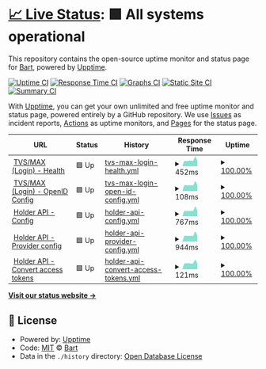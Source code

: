 # [📈 Live Status](https://Bart0110.github.io/coronacheck-upptime): <!--live status--> **🟩 All systems operational**

This repository contains the open-source uptime monitor and status page for [Bart](https://Bart0110.github.io/coronacheck-upptime), powered by [Upptime](https://github.com/upptime/upptime).

[![Uptime CI](https://github.com/Bart0110/coronacheck-upptime/workflows/Uptime%20CI/badge.svg)](https://github.com/Bart0110/coronacheck-upptime/actions?query=workflow%3A%22Uptime+CI%22)
[![Response Time CI](https://github.com/Bart0110/coronacheck-upptime/workflows/Response%20Time%20CI/badge.svg)](https://github.com/Bart0110/coronacheck-upptime/actions?query=workflow%3A%22Response+Time+CI%22)
[![Graphs CI](https://github.com/Bart0110/coronacheck-upptime/workflows/Graphs%20CI/badge.svg)](https://github.com/Bart0110/coronacheck-upptime/actions?query=workflow%3A%22Graphs+CI%22)
[![Static Site CI](https://github.com/Bart0110/coronacheck-upptime/workflows/Static%20Site%20CI/badge.svg)](https://github.com/Bart0110/coronacheck-upptime/actions?query=workflow%3A%22Static+Site+CI%22)
[![Summary CI](https://github.com/Bart0110/coronacheck-upptime/workflows/Summary%20CI/badge.svg)](https://github.com/Bart0110/coronacheck-upptime/actions?query=workflow%3A%22Summary+CI%22)

With [Upptime](https://upptime.js.org), you can get your own unlimited and free uptime monitor and status page, powered entirely by a GitHub repository. We use [Issues](https://github.com/Bart0110/coronacheck-upptime/issues) as incident reports, [Actions](https://github.com/Bart0110/coronacheck-upptime/actions) as uptime monitors, and [Pages](https://Bart0110.github.io/coronacheck-upptime) for the status page.

<!--start: status pages-->
<!-- This summary is generated by Upptime (https://github.com/upptime/upptime) -->
<!-- Do not edit this manually, your changes will be overwritten -->
<!-- prettier-ignore -->
| URL | Status | History | Response Time | Uptime |
| --- | ------ | ------- | ------------- | ------ |
| <img alt="" src="https://www.google.com/s2/favicons?domain=coronacheck.nl" height="13"> [TVS/MAX (Login) - Health](https://max.coronacheck.nl/health) | 🟩 Up | [tvs-max-login-health.yml](https://github.com/Bart0110/coronacheck-upptime/commits/HEAD/history/tvs-max-login-health.yml) | <details><summary><img alt="Response time graph" src="./graphs/tvs-max-login-health/response-time-week.png" height="20"> 452ms</summary><br><a href="https://Bart0110.github.io/coronacheck-upptime/history/tvs-max-login-health"><img alt="Response time 456" src="https://img.shields.io/endpoint?url=https%3A%2F%2Fraw.githubusercontent.com%2FBart0110%2Fcoronacheck-upptime%2FHEAD%2Fapi%2Ftvs-max-login-health%2Fresponse-time.json"></a><br><a href="https://Bart0110.github.io/coronacheck-upptime/history/tvs-max-login-health"><img alt="24-hour response time 618" src="https://img.shields.io/endpoint?url=https%3A%2F%2Fraw.githubusercontent.com%2FBart0110%2Fcoronacheck-upptime%2FHEAD%2Fapi%2Ftvs-max-login-health%2Fresponse-time-day.json"></a><br><a href="https://Bart0110.github.io/coronacheck-upptime/history/tvs-max-login-health"><img alt="7-day response time 452" src="https://img.shields.io/endpoint?url=https%3A%2F%2Fraw.githubusercontent.com%2FBart0110%2Fcoronacheck-upptime%2FHEAD%2Fapi%2Ftvs-max-login-health%2Fresponse-time-week.json"></a><br><a href="https://Bart0110.github.io/coronacheck-upptime/history/tvs-max-login-health"><img alt="30-day response time 456" src="https://img.shields.io/endpoint?url=https%3A%2F%2Fraw.githubusercontent.com%2FBart0110%2Fcoronacheck-upptime%2FHEAD%2Fapi%2Ftvs-max-login-health%2Fresponse-time-month.json"></a><br><a href="https://Bart0110.github.io/coronacheck-upptime/history/tvs-max-login-health"><img alt="1-year response time 456" src="https://img.shields.io/endpoint?url=https%3A%2F%2Fraw.githubusercontent.com%2FBart0110%2Fcoronacheck-upptime%2FHEAD%2Fapi%2Ftvs-max-login-health%2Fresponse-time-year.json"></a></details> | <details><summary><a href="https://Bart0110.github.io/coronacheck-upptime/history/tvs-max-login-health">100.00%</a></summary><a href="https://Bart0110.github.io/coronacheck-upptime/history/tvs-max-login-health"><img alt="All-time uptime 100.00%" src="https://img.shields.io/endpoint?url=https%3A%2F%2Fraw.githubusercontent.com%2FBart0110%2Fcoronacheck-upptime%2FHEAD%2Fapi%2Ftvs-max-login-health%2Fuptime.json"></a><br><a href="https://Bart0110.github.io/coronacheck-upptime/history/tvs-max-login-health"><img alt="24-hour uptime 100.00%" src="https://img.shields.io/endpoint?url=https%3A%2F%2Fraw.githubusercontent.com%2FBart0110%2Fcoronacheck-upptime%2FHEAD%2Fapi%2Ftvs-max-login-health%2Fuptime-day.json"></a><br><a href="https://Bart0110.github.io/coronacheck-upptime/history/tvs-max-login-health"><img alt="7-day uptime 100.00%" src="https://img.shields.io/endpoint?url=https%3A%2F%2Fraw.githubusercontent.com%2FBart0110%2Fcoronacheck-upptime%2FHEAD%2Fapi%2Ftvs-max-login-health%2Fuptime-week.json"></a><br><a href="https://Bart0110.github.io/coronacheck-upptime/history/tvs-max-login-health"><img alt="30-day uptime 100.00%" src="https://img.shields.io/endpoint?url=https%3A%2F%2Fraw.githubusercontent.com%2FBart0110%2Fcoronacheck-upptime%2FHEAD%2Fapi%2Ftvs-max-login-health%2Fuptime-month.json"></a><br><a href="https://Bart0110.github.io/coronacheck-upptime/history/tvs-max-login-health"><img alt="1-year uptime 100.00%" src="https://img.shields.io/endpoint?url=https%3A%2F%2Fraw.githubusercontent.com%2FBart0110%2Fcoronacheck-upptime%2FHEAD%2Fapi%2Ftvs-max-login-health%2Fuptime-year.json"></a></details>
| <img alt="" src="https://www.google.com/s2/favicons?domain=coronacheck.nl" height="13"> [TVS/MAX (Login) - OpenID Config](https://max.coronacheck.nl/.well-known/openid-configuration) | 🟩 Up | [tvs-max-login-open-id-config.yml](https://github.com/Bart0110/coronacheck-upptime/commits/HEAD/history/tvs-max-login-open-id-config.yml) | <details><summary><img alt="Response time graph" src="./graphs/tvs-max-login-open-id-config/response-time-week.png" height="20"> 108ms</summary><br><a href="https://Bart0110.github.io/coronacheck-upptime/history/tvs-max-login-open-id-config"><img alt="Response time 106" src="https://img.shields.io/endpoint?url=https%3A%2F%2Fraw.githubusercontent.com%2FBart0110%2Fcoronacheck-upptime%2FHEAD%2Fapi%2Ftvs-max-login-open-id-config%2Fresponse-time.json"></a><br><a href="https://Bart0110.github.io/coronacheck-upptime/history/tvs-max-login-open-id-config"><img alt="24-hour response time 152" src="https://img.shields.io/endpoint?url=https%3A%2F%2Fraw.githubusercontent.com%2FBart0110%2Fcoronacheck-upptime%2FHEAD%2Fapi%2Ftvs-max-login-open-id-config%2Fresponse-time-day.json"></a><br><a href="https://Bart0110.github.io/coronacheck-upptime/history/tvs-max-login-open-id-config"><img alt="7-day response time 108" src="https://img.shields.io/endpoint?url=https%3A%2F%2Fraw.githubusercontent.com%2FBart0110%2Fcoronacheck-upptime%2FHEAD%2Fapi%2Ftvs-max-login-open-id-config%2Fresponse-time-week.json"></a><br><a href="https://Bart0110.github.io/coronacheck-upptime/history/tvs-max-login-open-id-config"><img alt="30-day response time 106" src="https://img.shields.io/endpoint?url=https%3A%2F%2Fraw.githubusercontent.com%2FBart0110%2Fcoronacheck-upptime%2FHEAD%2Fapi%2Ftvs-max-login-open-id-config%2Fresponse-time-month.json"></a><br><a href="https://Bart0110.github.io/coronacheck-upptime/history/tvs-max-login-open-id-config"><img alt="1-year response time 106" src="https://img.shields.io/endpoint?url=https%3A%2F%2Fraw.githubusercontent.com%2FBart0110%2Fcoronacheck-upptime%2FHEAD%2Fapi%2Ftvs-max-login-open-id-config%2Fresponse-time-year.json"></a></details> | <details><summary><a href="https://Bart0110.github.io/coronacheck-upptime/history/tvs-max-login-open-id-config">100.00%</a></summary><a href="https://Bart0110.github.io/coronacheck-upptime/history/tvs-max-login-open-id-config"><img alt="All-time uptime 100.00%" src="https://img.shields.io/endpoint?url=https%3A%2F%2Fraw.githubusercontent.com%2FBart0110%2Fcoronacheck-upptime%2FHEAD%2Fapi%2Ftvs-max-login-open-id-config%2Fuptime.json"></a><br><a href="https://Bart0110.github.io/coronacheck-upptime/history/tvs-max-login-open-id-config"><img alt="24-hour uptime 100.00%" src="https://img.shields.io/endpoint?url=https%3A%2F%2Fraw.githubusercontent.com%2FBart0110%2Fcoronacheck-upptime%2FHEAD%2Fapi%2Ftvs-max-login-open-id-config%2Fuptime-day.json"></a><br><a href="https://Bart0110.github.io/coronacheck-upptime/history/tvs-max-login-open-id-config"><img alt="7-day uptime 100.00%" src="https://img.shields.io/endpoint?url=https%3A%2F%2Fraw.githubusercontent.com%2FBart0110%2Fcoronacheck-upptime%2FHEAD%2Fapi%2Ftvs-max-login-open-id-config%2Fuptime-week.json"></a><br><a href="https://Bart0110.github.io/coronacheck-upptime/history/tvs-max-login-open-id-config"><img alt="30-day uptime 100.00%" src="https://img.shields.io/endpoint?url=https%3A%2F%2Fraw.githubusercontent.com%2FBart0110%2Fcoronacheck-upptime%2FHEAD%2Fapi%2Ftvs-max-login-open-id-config%2Fuptime-month.json"></a><br><a href="https://Bart0110.github.io/coronacheck-upptime/history/tvs-max-login-open-id-config"><img alt="1-year uptime 100.00%" src="https://img.shields.io/endpoint?url=https%3A%2F%2Fraw.githubusercontent.com%2FBart0110%2Fcoronacheck-upptime%2FHEAD%2Fapi%2Ftvs-max-login-open-id-config%2Fuptime-year.json"></a></details>
| <img alt="" src="https://www.google.com/s2/favicons?domain=coronacheck.nl" height="13"> [Holder API - Config](https://holder-api.coronacheck.nl/v6/holder/config) | 🟩 Up | [holder-api-config.yml](https://github.com/Bart0110/coronacheck-upptime/commits/HEAD/history/holder-api-config.yml) | <details><summary><img alt="Response time graph" src="./graphs/holder-api-config/response-time-week.png" height="20"> 767ms</summary><br><a href="https://Bart0110.github.io/coronacheck-upptime/history/holder-api-config"><img alt="Response time 668" src="https://img.shields.io/endpoint?url=https%3A%2F%2Fraw.githubusercontent.com%2FBart0110%2Fcoronacheck-upptime%2FHEAD%2Fapi%2Fholder-api-config%2Fresponse-time.json"></a><br><a href="https://Bart0110.github.io/coronacheck-upptime/history/holder-api-config"><img alt="24-hour response time 1075" src="https://img.shields.io/endpoint?url=https%3A%2F%2Fraw.githubusercontent.com%2FBart0110%2Fcoronacheck-upptime%2FHEAD%2Fapi%2Fholder-api-config%2Fresponse-time-day.json"></a><br><a href="https://Bart0110.github.io/coronacheck-upptime/history/holder-api-config"><img alt="7-day response time 767" src="https://img.shields.io/endpoint?url=https%3A%2F%2Fraw.githubusercontent.com%2FBart0110%2Fcoronacheck-upptime%2FHEAD%2Fapi%2Fholder-api-config%2Fresponse-time-week.json"></a><br><a href="https://Bart0110.github.io/coronacheck-upptime/history/holder-api-config"><img alt="30-day response time 734" src="https://img.shields.io/endpoint?url=https%3A%2F%2Fraw.githubusercontent.com%2FBart0110%2Fcoronacheck-upptime%2FHEAD%2Fapi%2Fholder-api-config%2Fresponse-time-month.json"></a><br><a href="https://Bart0110.github.io/coronacheck-upptime/history/holder-api-config"><img alt="1-year response time 668" src="https://img.shields.io/endpoint?url=https%3A%2F%2Fraw.githubusercontent.com%2FBart0110%2Fcoronacheck-upptime%2FHEAD%2Fapi%2Fholder-api-config%2Fresponse-time-year.json"></a></details> | <details><summary><a href="https://Bart0110.github.io/coronacheck-upptime/history/holder-api-config">100.00%</a></summary><a href="https://Bart0110.github.io/coronacheck-upptime/history/holder-api-config"><img alt="All-time uptime 99.98%" src="https://img.shields.io/endpoint?url=https%3A%2F%2Fraw.githubusercontent.com%2FBart0110%2Fcoronacheck-upptime%2FHEAD%2Fapi%2Fholder-api-config%2Fuptime.json"></a><br><a href="https://Bart0110.github.io/coronacheck-upptime/history/holder-api-config"><img alt="24-hour uptime 100.00%" src="https://img.shields.io/endpoint?url=https%3A%2F%2Fraw.githubusercontent.com%2FBart0110%2Fcoronacheck-upptime%2FHEAD%2Fapi%2Fholder-api-config%2Fuptime-day.json"></a><br><a href="https://Bart0110.github.io/coronacheck-upptime/history/holder-api-config"><img alt="7-day uptime 100.00%" src="https://img.shields.io/endpoint?url=https%3A%2F%2Fraw.githubusercontent.com%2FBart0110%2Fcoronacheck-upptime%2FHEAD%2Fapi%2Fholder-api-config%2Fuptime-week.json"></a><br><a href="https://Bart0110.github.io/coronacheck-upptime/history/holder-api-config"><img alt="30-day uptime 100.00%" src="https://img.shields.io/endpoint?url=https%3A%2F%2Fraw.githubusercontent.com%2FBart0110%2Fcoronacheck-upptime%2FHEAD%2Fapi%2Fholder-api-config%2Fuptime-month.json"></a><br><a href="https://Bart0110.github.io/coronacheck-upptime/history/holder-api-config"><img alt="1-year uptime 99.98%" src="https://img.shields.io/endpoint?url=https%3A%2F%2Fraw.githubusercontent.com%2FBart0110%2Fcoronacheck-upptime%2FHEAD%2Fapi%2Fholder-api-config%2Fuptime-year.json"></a></details>
| <img alt="" src="https://www.google.com/s2/favicons?domain=coronacheck.nl" height="13"> [Holder API - Provider config](https://holder-api.coronacheck.nl/v6/holder/config_providers) | 🟩 Up | [holder-api-provider-config.yml](https://github.com/Bart0110/coronacheck-upptime/commits/HEAD/history/holder-api-provider-config.yml) | <details><summary><img alt="Response time graph" src="./graphs/holder-api-provider-config/response-time-week.png" height="20"> 944ms</summary><br><a href="https://Bart0110.github.io/coronacheck-upptime/history/holder-api-provider-config"><img alt="Response time 769" src="https://img.shields.io/endpoint?url=https%3A%2F%2Fraw.githubusercontent.com%2FBart0110%2Fcoronacheck-upptime%2FHEAD%2Fapi%2Fholder-api-provider-config%2Fresponse-time.json"></a><br><a href="https://Bart0110.github.io/coronacheck-upptime/history/holder-api-provider-config"><img alt="24-hour response time 1359" src="https://img.shields.io/endpoint?url=https%3A%2F%2Fraw.githubusercontent.com%2FBart0110%2Fcoronacheck-upptime%2FHEAD%2Fapi%2Fholder-api-provider-config%2Fresponse-time-day.json"></a><br><a href="https://Bart0110.github.io/coronacheck-upptime/history/holder-api-provider-config"><img alt="7-day response time 944" src="https://img.shields.io/endpoint?url=https%3A%2F%2Fraw.githubusercontent.com%2FBart0110%2Fcoronacheck-upptime%2FHEAD%2Fapi%2Fholder-api-provider-config%2Fresponse-time-week.json"></a><br><a href="https://Bart0110.github.io/coronacheck-upptime/history/holder-api-provider-config"><img alt="30-day response time 886" src="https://img.shields.io/endpoint?url=https%3A%2F%2Fraw.githubusercontent.com%2FBart0110%2Fcoronacheck-upptime%2FHEAD%2Fapi%2Fholder-api-provider-config%2Fresponse-time-month.json"></a><br><a href="https://Bart0110.github.io/coronacheck-upptime/history/holder-api-provider-config"><img alt="1-year response time 769" src="https://img.shields.io/endpoint?url=https%3A%2F%2Fraw.githubusercontent.com%2FBart0110%2Fcoronacheck-upptime%2FHEAD%2Fapi%2Fholder-api-provider-config%2Fresponse-time-year.json"></a></details> | <details><summary><a href="https://Bart0110.github.io/coronacheck-upptime/history/holder-api-provider-config">100.00%</a></summary><a href="https://Bart0110.github.io/coronacheck-upptime/history/holder-api-provider-config"><img alt="All-time uptime 99.99%" src="https://img.shields.io/endpoint?url=https%3A%2F%2Fraw.githubusercontent.com%2FBart0110%2Fcoronacheck-upptime%2FHEAD%2Fapi%2Fholder-api-provider-config%2Fuptime.json"></a><br><a href="https://Bart0110.github.io/coronacheck-upptime/history/holder-api-provider-config"><img alt="24-hour uptime 100.00%" src="https://img.shields.io/endpoint?url=https%3A%2F%2Fraw.githubusercontent.com%2FBart0110%2Fcoronacheck-upptime%2FHEAD%2Fapi%2Fholder-api-provider-config%2Fuptime-day.json"></a><br><a href="https://Bart0110.github.io/coronacheck-upptime/history/holder-api-provider-config"><img alt="7-day uptime 100.00%" src="https://img.shields.io/endpoint?url=https%3A%2F%2Fraw.githubusercontent.com%2FBart0110%2Fcoronacheck-upptime%2FHEAD%2Fapi%2Fholder-api-provider-config%2Fuptime-week.json"></a><br><a href="https://Bart0110.github.io/coronacheck-upptime/history/holder-api-provider-config"><img alt="30-day uptime 100.00%" src="https://img.shields.io/endpoint?url=https%3A%2F%2Fraw.githubusercontent.com%2FBart0110%2Fcoronacheck-upptime%2FHEAD%2Fapi%2Fholder-api-provider-config%2Fuptime-month.json"></a><br><a href="https://Bart0110.github.io/coronacheck-upptime/history/holder-api-provider-config"><img alt="1-year uptime 99.99%" src="https://img.shields.io/endpoint?url=https%3A%2F%2Fraw.githubusercontent.com%2FBart0110%2Fcoronacheck-upptime%2FHEAD%2Fapi%2Fholder-api-provider-config%2Fuptime-year.json"></a></details>
| <img alt="" src="https://www.google.com/s2/favicons?domain=coronacheck.nl" height="13"> [Holder API - Convert access tokens](https://holder-api.coronacheck.nl/v6/holder/access_tokens) | 🟩 Up | [holder-api-convert-access-tokens.yml](https://github.com/Bart0110/coronacheck-upptime/commits/HEAD/history/holder-api-convert-access-tokens.yml) | <details><summary><img alt="Response time graph" src="./graphs/holder-api-convert-access-tokens/response-time-week.png" height="20"> 121ms</summary><br><a href="https://Bart0110.github.io/coronacheck-upptime/history/holder-api-convert-access-tokens"><img alt="Response time 402" src="https://img.shields.io/endpoint?url=https%3A%2F%2Fraw.githubusercontent.com%2FBart0110%2Fcoronacheck-upptime%2FHEAD%2Fapi%2Fholder-api-convert-access-tokens%2Fresponse-time.json"></a><br><a href="https://Bart0110.github.io/coronacheck-upptime/history/holder-api-convert-access-tokens"><img alt="24-hour response time 165" src="https://img.shields.io/endpoint?url=https%3A%2F%2Fraw.githubusercontent.com%2FBart0110%2Fcoronacheck-upptime%2FHEAD%2Fapi%2Fholder-api-convert-access-tokens%2Fresponse-time-day.json"></a><br><a href="https://Bart0110.github.io/coronacheck-upptime/history/holder-api-convert-access-tokens"><img alt="7-day response time 121" src="https://img.shields.io/endpoint?url=https%3A%2F%2Fraw.githubusercontent.com%2FBart0110%2Fcoronacheck-upptime%2FHEAD%2Fapi%2Fholder-api-convert-access-tokens%2Fresponse-time-week.json"></a><br><a href="https://Bart0110.github.io/coronacheck-upptime/history/holder-api-convert-access-tokens"><img alt="30-day response time 115" src="https://img.shields.io/endpoint?url=https%3A%2F%2Fraw.githubusercontent.com%2FBart0110%2Fcoronacheck-upptime%2FHEAD%2Fapi%2Fholder-api-convert-access-tokens%2Fresponse-time-month.json"></a><br><a href="https://Bart0110.github.io/coronacheck-upptime/history/holder-api-convert-access-tokens"><img alt="1-year response time 402" src="https://img.shields.io/endpoint?url=https%3A%2F%2Fraw.githubusercontent.com%2FBart0110%2Fcoronacheck-upptime%2FHEAD%2Fapi%2Fholder-api-convert-access-tokens%2Fresponse-time-year.json"></a></details> | <details><summary><a href="https://Bart0110.github.io/coronacheck-upptime/history/holder-api-convert-access-tokens">100.00%</a></summary><a href="https://Bart0110.github.io/coronacheck-upptime/history/holder-api-convert-access-tokens"><img alt="All-time uptime 99.96%" src="https://img.shields.io/endpoint?url=https%3A%2F%2Fraw.githubusercontent.com%2FBart0110%2Fcoronacheck-upptime%2FHEAD%2Fapi%2Fholder-api-convert-access-tokens%2Fuptime.json"></a><br><a href="https://Bart0110.github.io/coronacheck-upptime/history/holder-api-convert-access-tokens"><img alt="24-hour uptime 100.00%" src="https://img.shields.io/endpoint?url=https%3A%2F%2Fraw.githubusercontent.com%2FBart0110%2Fcoronacheck-upptime%2FHEAD%2Fapi%2Fholder-api-convert-access-tokens%2Fuptime-day.json"></a><br><a href="https://Bart0110.github.io/coronacheck-upptime/history/holder-api-convert-access-tokens"><img alt="7-day uptime 100.00%" src="https://img.shields.io/endpoint?url=https%3A%2F%2Fraw.githubusercontent.com%2FBart0110%2Fcoronacheck-upptime%2FHEAD%2Fapi%2Fholder-api-convert-access-tokens%2Fuptime-week.json"></a><br><a href="https://Bart0110.github.io/coronacheck-upptime/history/holder-api-convert-access-tokens"><img alt="30-day uptime 100.00%" src="https://img.shields.io/endpoint?url=https%3A%2F%2Fraw.githubusercontent.com%2FBart0110%2Fcoronacheck-upptime%2FHEAD%2Fapi%2Fholder-api-convert-access-tokens%2Fuptime-month.json"></a><br><a href="https://Bart0110.github.io/coronacheck-upptime/history/holder-api-convert-access-tokens"><img alt="1-year uptime 99.96%" src="https://img.shields.io/endpoint?url=https%3A%2F%2Fraw.githubusercontent.com%2FBart0110%2Fcoronacheck-upptime%2FHEAD%2Fapi%2Fholder-api-convert-access-tokens%2Fuptime-year.json"></a></details>

<!--end: status pages-->

[**Visit our status website →**](https://Bart0110.github.io/coronacheck-upptime)

## 📄 License

- Powered by: [Upptime](https://github.com/upptime/upptime)
- Code: [MIT](./LICENSE) © [Bart](https://Bart0110.github.io/coronacheck-upptime)
- Data in the `./history` directory: [Open Database License](https://opendatacommons.org/licenses/odbl/1-0/)
